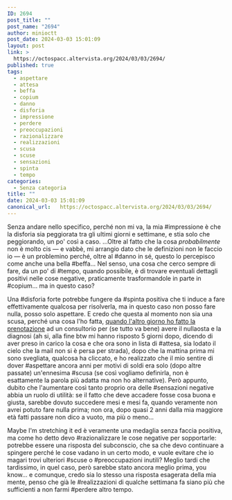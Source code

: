 ```yaml
---
ID: 2694
post_title: ""
post_name: "2694"
author: minioctt
post_date: 2024-03-03 15:01:09
layout: post
link: >
  https://octospacc.altervista.org/2024/03/03/2694/
published: true
tags:
  - aspettare
  - attesa
  - beffa
  - copium
  - danno
  - disforia
  - impressione
  - perdere
  - preoccupazioni
  - razionalizzare
  - realizzazioni
  - scusa
  - scuse
  - sensazioni
  - spinta
  - tempo
categories:
  - Senza categoria
title: ""
date: 2024-03-03 15:01:09
canonical_url:   https://octospacc.altervista.org/2024/03/03/2694/
---
```

<!-- wp:paragraph -->
<p>Senza andare nello specifico, perché non mi va, la mia #impressione è che la disforia sia peggiorata tra gli ultimi giorni e settimane, e stia solo che peggiorando, un po' così a caso. ...Oltre al fatto che la cosa <em>probabilmente</em> non è molto cis — e vabbè, mi arrangio dato che le definizioni non le faccio io — è un problemino perché, oltre al #danno in sé, questo lo percepisco come anche una bella #beffa... Nel senso, una cosa che cerco sempre di fare, da un po' di #tempo, quando possibile, è di trovare eventuali dettagli positivi nelle cose negative, praticamente trasformandole in parte in #copium... ma in questo caso?</p>
<!-- /wp:paragraph -->

<!-- wp:paragraph -->
<p>Una #disforia forte potrebbe fungere da #spinta positiva che ti induce a fare effettivamente qualcosa per risolverla, ma in questo caso non posso fare nulla, posso solo aspettare. E credo che questa al momento non sia una scusa, perché una cosa l'ho fatta, <a href="2024/02/23/2310/">quando l'altro giorno ho fatto la prenotazione</a> ad un consultorio per (se tutto va bene) avere il nullaosta e la diagnosi (ah si, alla fine btw mi hanno risposto 5 giorni dopo, dicendo di aver preso in carico la cosa e che ora sono in lista di #attesa, sia lodato il cielo che la mail non si è persa per strada), dopo che la mattina prima mi sono svegliata, qualcosa ha cliccato, e ho realizzato che il mio sentire di dover #aspettare ancora anni per motivi di soldi era solo (dopo altre passate) un'ennesima #scusa (se così vogliamo definirla, non è esattamente la parola più adatta ma non ho alternative). Però appunto, dubito che l'aumentare così tanto proprio ora delle #sensazioni negative abbia un ruolo di utilità: se il fatto che deve accadere fosse cosa buona e giusta, sarebbe dovuto succedere mesi e mesi fa, quando veramente non avrei potuto fare nulla prima; non ora, dopo quasi 2 anni dalla mia maggiore età fatti passare non dico a vuoto, ma più o meno...</p>
<!-- /wp:paragraph -->

<!-- wp:paragraph -->
<p>Maybe I'm stretching it ed è veramente una medaglia senza faccia positiva, ma come ho detto devo #razionalizzare le cose negative per sopportarle: potrebbe essere una risposta del subconscio, che sa che devo continuare a spingere perché le cose vadano in un certo modo, e vuole evitare che io magari trovi ulteriori #scuse o #preoccupazioni inutili? Meglio tardi che tardissimo, in quel caso, però sarebbe stato ancora meglio prima, you know... e comunque, credo sia lo stesso una risposta esagerata della mia mente, penso che già le #realizzazioni di qualche settimana fa siano più che sufficienti a non farmi #perdere altro tempo.</p>
<!-- /wp:paragraph -->